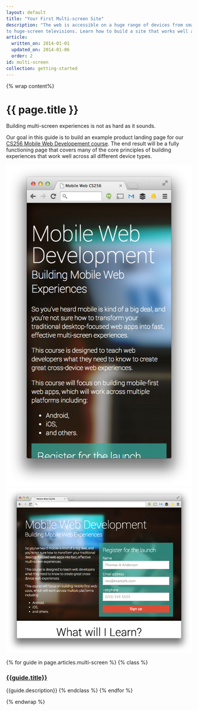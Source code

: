 ```yaml
---
layout: default
title: "Your First Multi-screen Site"
description: "The web is accessible on a huge range of devices from small-screen phones
to huge-screen televisions. Learn how to build a site that works well across all these devices."
article:
  written_on: 2014-01-01
  updated_on: 2014-01-06
  order: 2
id: multi-screen
collection: getting-started
---
```

{% wrap content%}

# {{ page.title }}

Building multi-screen experiences is not as hard as it sounds. 

Our goal in this guide is to build an example product landing page for our
 [CS256 Mobile Web Developement course](https://www.udacity.com/course/cs256).  The end result will be a fully functioning page
that covers many of the core principles of building experiences that work well
across all different device types.

<div class="clear">
  <img class="g-wide--1 g-medium--half" src="images/narrowsite.png" alt="Narrow Viewport final look" style="max-width: 100%;"><img  class="g-wide--3 g-wide--last g-medium--half g--last" src="images/widesite.png" alt="Narrow Viewport final look" style="max-width: 100%;">
</div>


{% for guide in page.articles.multi-screen %}
{% class %}
### [{{guide.title}}]({{site.baseurl}}{{guide.url}})
{{guide.description}}
{% endclass %}
{% endfor %}

{% endwrap %}
